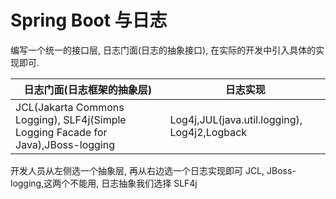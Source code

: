 # Spring Boot 与日志

编写一个统一的接口层, 日志门面(日志的抽象接口), 在实际的开发中引入具体的实现即可.


日志门面(日志框架的抽象层) | 日志实现
---------------------- | --------------------------
JCL(Jakarta Commons Logging), SLF4j(Simple Logging Facade for Java),JBoss-logging | Log4j,JUL(java.util.logging), Log4j2,Logback



开发人员从左侧选一个抽象层, 再从右边选一个日志实现即可
JCL, JBoss-logging,这两个不能用, 日志抽象我们选择 SLF4j
